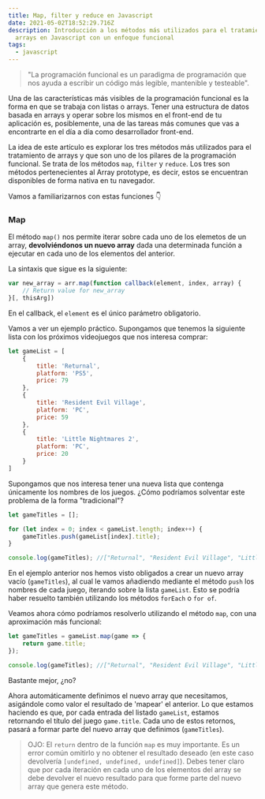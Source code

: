 ```yaml
---
title: Map, filter y reduce en Javascript
date: 2021-05-02T18:52:29.716Z
description: Introducción a los métodos más utilizados para el tratamiento de
  arrays en Javascript con un enfoque funcional
tags:
  - javascript
---
```

> "La programación funcional es un paradigma de programación que nos ayuda a escribir un código más legible, mantenible y testeable". 

Una de las características más visibles de la programación funcional es la forma en que se trabaja con listas o arrays. Tener una estructura de datos basada en arrays y operar sobre los mismos en el front-end de tu aplicación es, posiblemente, una de las tareas más comunes que vas a encontrarte en el día a día como desarrollador front-end. 

La idea de este artículo es explorar los tres métodos más utilizados para el tratamiento de arrays y que son uno de los pilares de la programación funcional. Se trata de los métodos `map`, `filter` y `reduce`. Los tres son métodos pertenecientes al Array prototype, es decir, estos se encuentran disponibles de forma nativa en tu navegador.

Vamos a familiarizarnos con estas funciones 👇

### Map

El método `map()` nos permite iterar sobre cada uno de los elemetos de un array, **devolviéndonos un nuevo array** dada una determinada función a ejecutar en cada uno de los elementos del anterior.

La sintaxis que sigue es la siguiente:

```javascript
var new_array = arr.map(function callback(element, index, array) {
    // Return value for new_array
}[, thisArg])
```

En el callback, el `element` es el único parámetro obligatorio.

Vamos a ver un ejemplo práctico. Supongamos que tenemos la siguiente lista con los próximos videojuegos que nos interesa comprar:

```javascript
let gameList = [
    {
        title: 'Returnal',
        platform: 'PS5',
        price: 79
    },
    {
        title: 'Resident Evil Village',
        platform: 'PC',
        price: 59
    },
    {
        title: 'Little Nightmares 2',
        platform: 'PC',
        price: 20
    }
]
```

Supongamos que nos interesa tener una nueva lista que contenga únicamente los nombres de los juegos. ¿Cómo podríamos solventar este problema de la forma "tradicional"?

```javascript
let gameTitles = [];

for (let index = 0; index < gameList.length; index++) {
    gameTitles.push(gameList[index].title);
}

console.log(gameTitles); //["Returnal", "Resident Evil Village", "Little Nightmares 2"]
```

En el ejemplo anterior nos hemos visto obligados a crear un nuevo array vacío (`gameTitles`), al cual le vamos añadiendo mediante el método `push` los nombres de cada juego, iterando sobre la lista `gameList`. Esto se podría haber resuelto también utilizando los métodos `forEach` o `for of`.

Veamos ahora cómo podríamos resolverlo utilizando el método `map`, con una aproximación más funcional:

```javascript
let gameTitles = gameList.map(game => {
    return game.title;
});

console.log(gameTitles); //["Returnal", "Resident Evil Village", "Little Nightmares 2"]

```

Bastante mejor, ¿no? 

Ahora automáticamente definimos el nuevo array que necesitamos, asigándole como valor el resultado de 'mapear' el anterior. Lo que estamos haciendo es que, por cada entrada del listado `gameList`, estamos retornando el título del juego `game.title`. Cada uno de estos retornos, pasará a formar parte del nuevo array que definimos (`gameTitles`).

> OJO: El `return` dentro de la función `map` es muy importante. Es un error común omitirlo y no obtener el resultado deseado (en este caso devolvería `[undefined, undefined, undefined]`). Debes tener claro que por cada iteración en cada uno de los elementos del array se debe devolver el nuevo resultado para que forme parte del nuevo array que genera este método.